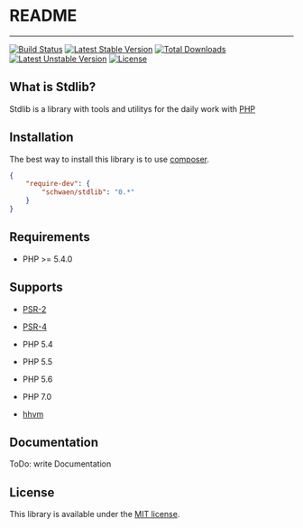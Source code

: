 # README
------------
[![Build Status](https://travis-ci.org/schwaen/stdlib.svg?branch=master)](https://travis-ci.org/schwaen/stdlib) [![Latest Stable Version](https://poser.pugx.org/schwaen/stdlib/v/stable)](https://packagist.org/packages/schwaen/stdlib) [![Total Downloads](https://poser.pugx.org/schwaen/stdlib/downloads)](https://packagist.org/packages/schwaen/stdlib) [![Latest Unstable Version](https://poser.pugx.org/schwaen/stdlib/v/unstable)](https://packagist.org/packages/schwaen/stdlib) [![License](https://poser.pugx.org/schwaen/stdlib/license)](https://packagist.org/packages/schwaen/stdlib)

What is Stdlib?
------------
Stdlib is a library with tools and utilitys for the daily work with [PHP](http://www.php.net/)

Installation
------------
The best way to install this library is to use [composer](https://getcomposer.org/).

```json
{
    "require-dev": {
        "schwaen/stdlib": "0.*"
    }
}
```
Requirements
-----------
- PHP >= 5.4.0

Supports
-----------
- [PSR-2](http://www.php-fig.org/psr/psr-2/)
- [PSR-4](http://www.php-fig.org/psr/psr-4/)

- PHP 5.4
- PHP 5.5
- PHP 5.6
- PHP 7.0
- [hhvm](http://hhvm.com/)

Documentation
------------
ToDo: write Documentation

License
-------
This library is available under the [MIT license](LICENSE).


